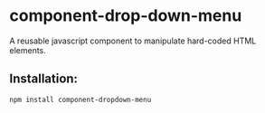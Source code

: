 # component-drop-down-menu
A reusable javascript component to manipulate hard-coded HTML elements.

## Installation:
```bash
npm install component-dropdown-menu
